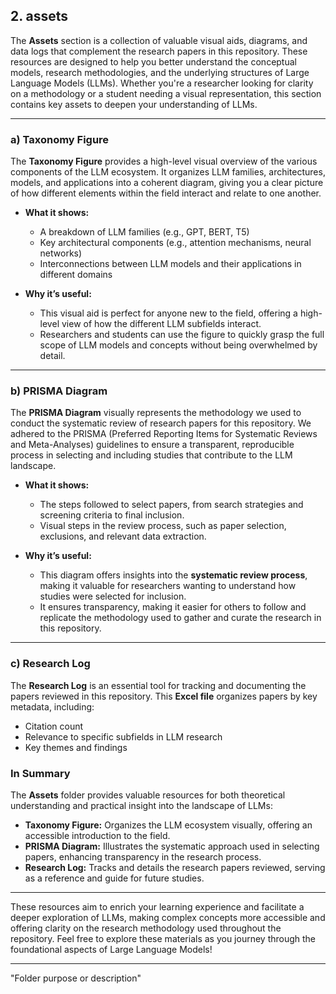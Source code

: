 ## **2. assets**

The **Assets** section is a collection of valuable visual aids, diagrams, and data logs that complement the research papers in this repository. These resources are designed to help you better understand the conceptual models, research methodologies, and the underlying structures of Large Language Models (LLMs). Whether you're a researcher looking for clarity on a methodology or a student needing a visual representation, this section contains key assets to deepen your understanding of LLMs.

---

### **a) Taxonomy Figure**
The **Taxonomy Figure** provides a high-level visual overview of the various components of the LLM ecosystem. It organizes LLM families, architectures, models, and applications into a coherent diagram, giving you a clear picture of how different elements within the field interact and relate to one another.

- **What it shows:**  
  - A breakdown of LLM families (e.g., GPT, BERT, T5)
  - Key architectural components (e.g., attention mechanisms, neural networks)
  - Interconnections between LLM models and their applications in different domains

- **Why it’s useful:**  
  - This visual aid is perfect for anyone new to the field, offering a high-level view of how the different LLM subfields interact.
  - Researchers and students can use the figure to quickly grasp the full scope of LLM models and concepts without being overwhelmed by detail.

---

### **b) PRISMA Diagram**
The **PRISMA Diagram** visually represents the methodology we used to conduct the systematic review of research papers for this repository. We adhered to the PRISMA (Preferred Reporting Items for Systematic Reviews and Meta-Analyses) guidelines to ensure a transparent, reproducible process in selecting and including studies that contribute to the LLM landscape.

- **What it shows:**  
  - The steps followed to select papers, from search strategies and screening criteria to final inclusion.
  - Visual steps in the review process, such as paper selection, exclusions, and relevant data extraction.

- **Why it’s useful:**  
  - This diagram offers insights into the **systematic review process**, making it valuable for researchers wanting to understand how studies were selected for inclusion.
  - It ensures transparency, making it easier for others to follow and replicate the methodology used to gather and curate the research in this repository.

---

### **c) Research Log**
The **Research Log** is an essential tool for tracking and documenting the papers reviewed in this repository. This **Excel file** organizes papers by key metadata, including:
- Citation count
- Relevance to specific subfields in LLM research
- Key themes and findings


### **In Summary**
The **Assets** folder provides valuable resources for both theoretical understanding and practical insight into the landscape of LLMs:
- **Taxonomy Figure:** Organizes the LLM ecosystem visually, offering an accessible introduction to the field.
- **PRISMA Diagram:** Illustrates the systematic approach used in selecting papers, enhancing transparency in the research process.
- **Research Log:** Tracks and details the research papers reviewed, serving as a reference and guide for future studies.

---

These resources aim to enrich your learning experience and facilitate a deeper exploration of LLMs, making complex concepts more accessible and offering clarity on the research methodology used throughout the repository. Feel free to explore these materials as you journey through the foundational aspects of Large Language Models!

---
"Folder purpose or description" 
